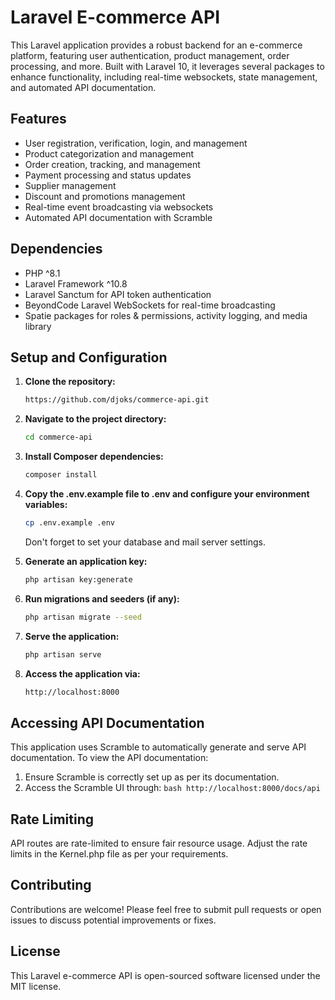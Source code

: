 # Laravel E-commerce API

This Laravel application provides a robust backend for an e-commerce platform, featuring user authentication, product management, order processing, and more. Built with Laravel 10, it leverages several packages to enhance functionality, including real-time websockets, state management, and automated API documentation.

## Features

-   User registration, verification, login, and management
-   Product categorization and management
-   Order creation, tracking, and management
-   Payment processing and status updates
-   Supplier management
-   Discount and promotions management
-   Real-time event broadcasting via websockets
-   Automated API documentation with Scramble

## Dependencies

-   PHP ^8.1
-   Laravel Framework ^10.8
-   Laravel Sanctum for API token authentication
-   BeyondCode Laravel WebSockets for real-time broadcasting
-   Spatie packages for roles & permissions, activity logging, and media library

## Setup and Configuration

1. **Clone the repository:**

    ```bash
    https://github.com/djoks/commerce-api.git
    ```

2. **Navigate to the project directory:**

    ```bash
    cd commerce-api
    ```

3. **Install Composer dependencies:**

    ```bash
    composer install
    ```

4. **Copy the .env.example file to .env and configure your environment variables:**

    ```bash
    cp .env.example .env
    ```

    Don't forget to set your database and mail server settings.

5. **Generate an application key:**

    ```bash
    php artisan key:generate
    ```

6. **Run migrations and seeders (if any):**

    ```bash
    php artisan migrate --seed
    ```

7. **Serve the application:**

    ```bash
    php artisan serve
    ```

8. **Access the application via:**

    ```bash
    http://localhost:8000
    ```

## Accessing API Documentation

This application uses Scramble to automatically generate and serve API documentation. To view the API documentation:

1. Ensure Scramble is correctly set up as per its documentation.
2. Access the Scramble UI through:
   `bash
http://localhost:8000/docs/api
`

## Rate Limiting

API routes are rate-limited to ensure fair resource usage. Adjust the rate limits in the Kernel.php file as per your requirements.

## Contributing

Contributions are welcome! Please feel free to submit pull requests or open issues to discuss potential improvements or fixes.

## License

This Laravel e-commerce API is open-sourced software licensed under the MIT license.

